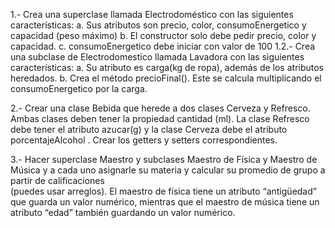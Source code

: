 1.- Crea una superclase llamada Electrodoméstico con las
siguientes características:
a. Sus atributos son precio, color, consumoEnergetico
y capacidad (peso máximo)
b. El constructor solo debe pedir precio, color
y capacidad.
c. consumoEnergetico debe iniciar con valor de 100
1.2.- Crea una subclase de Electrodomestico llamada Lavadora
con las siguientes características:
a. Su atributo es carga(kg de ropa), además de los
atributos heredados.
b. Crea el método precioFinal(). Este se calcula
multiplicando el consumoEnergetico por la carga.

2.- Crear una clase Bebida que herede a dos clases Cerveza
y Refresco. Ambas clases deben tener la propiedad
cantidad (ml). La clase Refresco debe tener el atributo
azucar(g) y la clase Cerveza debe el atributo
porcentajeAlcohol
. Crear los getters y setters
correspondientes.

3.- Hacer superclase Maestro y subclases Maestro de Física y
Maestro de Música y a cada uno asignarle su materia y
calcular su promedio de grupo a partir de calificaciones  
 (puedes usar arreglos). El maestro de física tiene un
atributo “antigüedad” que guarda un valor numérico,
mientras que el maestro de música tiene un atributo “edad”
también guardando un valor numérico.
